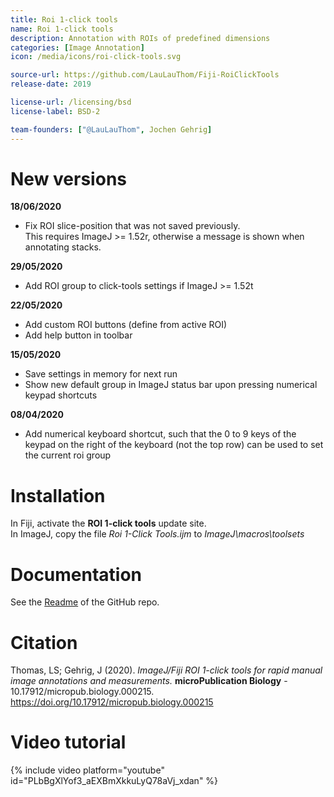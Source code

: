 ```yaml
---
title: Roi 1-click tools
name: Roi 1-click tools
description: Annotation with ROIs of predefined dimensions
categories: [Image Annotation]
icon: /media/icons/roi-click-tools.svg

source-url: https://github.com/LauLauThom/Fiji-RoiClickTools
release-date: 2019

license-url: /licensing/bsd
license-label: BSD-2

team-founders: ["@LauLauThom", Jochen Gehrig]
---
```


# New versions

**18/06/2020**  
- Fix ROI slice-position that was not saved previously.  
This requires ImageJ &gt;= 1.52r, otherwise a message is shown when annotating stacks.

**29/05/2020**  
- Add ROI group to click-tools settings if ImageJ &gt;= 1.52t

**22/05/2020**  
- Add custom ROI buttons (define from active ROI)  
- Add help button in toolbar

**15/05/2020**  
- Save settings in memory for next run  
- Show new default group in ImageJ status bar upon pressing numerical keypad shortcuts

**08/04/2020**  
- Add numerical keyboard shortcut, such that the 0 to 9 keys of the keypad on the right of the keyboard (not the top row) can be used to set the current roi group

# Installation

In Fiji, activate the **ROI 1-click tools** update site.  
In ImageJ, copy the file *Roi 1-Click Tools.ijm* to *ImageJ\\macros\\toolsets*

# Documentation

See the [Readme](https://github.com/LauLauThom/Fiji-RoiClickTools) of the GitHub repo.

# Citation
Thomas, LS; Gehrig, J (2020). 
*ImageJ/Fiji ROI 1-click tools for rapid manual image annotations and measurements.*
**microPublication Biology** - 10.17912/micropub.biology.000215.
https://doi.org/10.17912/micropub.biology.000215

# Video tutorial

{% include video platform="youtube" id="PLbBgXlYof3_aEXBmXkkuLyQ78aVj_xdan" %} 
